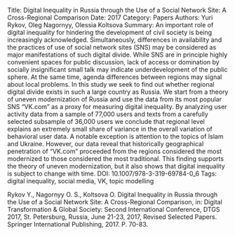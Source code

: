 Title: Digital Inequality in Russia through the Use of a Social Network Site: A Cross-Regional Comparison
Date: 2017
Category: Papers
Authors: Yuri Rykov, Oleg Nagornyy, Olessia Koltsova
Summary: An important role of digital inequality for hindering the development of civil society is being increasingly acknowledged. Simultaneously, differences in availability and the practices of use of social network sites (SNS) may be considered as major manifestations of such digital divide. While SNS are in principle highly convenient spaces for public discussion, lack of access or domination by socially insignificant small talk may indicate underdevelopment of the public sphere. At the same time, agenda differences between regions may signal about local problems. In this study we seek to find out whether regional digital divide exists in such a large country as Russia. We start from a theory of uneven modernization of Russia and use the data from its most popular SNS “VK.com” as a proxy for measuring digital inequality. By analyzing user activity data from a sample of 77,000 users and texts from a carefully selected subsample of 36,000 users we conclude that regional level explains an extremely small share of variance in the overall variation of behavioral user data. A notable exception is attention to the topics of Islam and Ukraine. However, our data reveal that historically geographical penetration of “VK.com” proceeded from the regions considered the most modernized to those considered the most traditional. This finding supports the theory of uneven modernization, but it also shows that digital inequality is subject to change with time.
DOI: 10.1007/978-3-319-69784-0_6
Tags: digital inequality, social media, VK, topic modelling

Rykov Y., Nagornyy O. S., Koltsova O. Digital Inequality in Russia through the Use of a Social Network Site: A Cross-Regional Comparison, in: Digital Transformation & Global Society: Second International Conference, DTGS 2017, St. Petersburg, Russia, June 21-23, 2017, Revised Selected Papers. Springer International Publishing, 2017. P. 70-83.